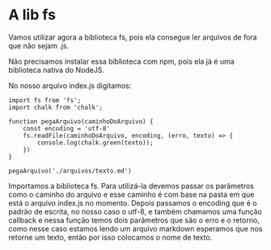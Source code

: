 # A lib fs

Vamos utilizar agora a biblioteca fs, pois ela consegue ler arquivos de fora que não sejam .js.

Não precisamos instalar essa biblioteca com npm, pois ela já é uma biblioteca nativa do NodeJS.

No nosso arquivo index.js digitamos:

    import fs from 'fs';
    import chalk from 'chalk';

    function pegaArquivo(caminhoDoArquivo) {
        const encoding = 'utf-8'
        fs.readFile(caminhoDoArquivo, encoding, (erro, texto) => {
            console.log(chalk.green(texto));
        })
    }

    pegaArquivo('./arquivos/texto.md')

Importamos a biblioteca fs. Para utilizá-la devemos passar os parâmetros como o caminho do arquivo e esse caminho é com base na pasta em que está o arquivo index.js no momento. Depois passamos o encoding que é o padrão de escrita, no nosso caso o utf-8, e também chamamos uma função callback e nessa função temos dois parâmetros que são o erro e o retorno, como nesse caso estamos lendo um arquivo markdown esperamos que nos retorne um texto, então por isso colocamos o nome de texto.
